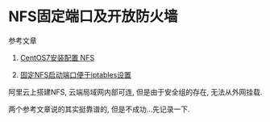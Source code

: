 # NFS固定端口及开放防火墙

参考文章

1. [CentOS7安装配置 NFS](http://wangshengzhuang.com/2017/06/07/Linux/Linux%E5%9F%BA%E7%A1%80/CentOS%207%20%E5%AE%89%E8%A3%85%E9%85%8D%E7%BD%AE%20NFS/)

2. [固定NFS启动端口便于iptables设置](https://blog.51cto.com/pizibaidu/1662428)

阿里云上搭建NFS, 云端局域网内部可连, 但是由于安全组的存在, 无法从外网挂载.

两个参考文章说的其实挺靠谱的, 但是不成功...先记录一下.